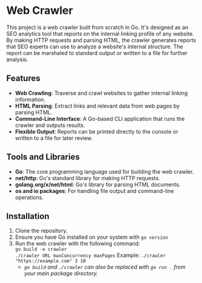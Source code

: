 # Web Crawler

This project is a web crawler built from scratch in Go. It's designed as an SEO analytics tool that reports on the internal linking profile of any website. By making HTTP requests and parsing HTML, the crawler generates reports that SEO experts can use to analyze a website's internal structure. The report can be marshaled to standard output or written to a file for further analysis.

## Features

- **Web Crawling**: Traverse and crawl websites to gather internal linking information.
- **HTML Parsing**: Extract links and relevant data from web pages by parsing HTML.
- **Command-Line Interface**: A Go-based CLI application that runs the crawler and outputs results.
- **Flexible Output**: Reports can be printed directly to the console or written to a file for later review.

## Tools and Libraries

- **Go**: The core programming language used for building the web crawler.
- **net/http**: Go's standard library for making HTTP requests.
- **golang.org/x/net/html**: Go's library for parsing HTML documents.
- **os and io packages**: For handling file output and command-line operations.

## Installation

1. Clone the repository.
2. Ensure you have Go installed on your system with ```go version```
3. Run the web crawler with the following command:<br>
    `go build -o crawler`<br>
    `./crawler URL maxConcurrency maxPages` Example: `./crawler "https://example.com" 3 10`
    - *```go build``` and ```./crawler``` can also be replaced with ```go run .``` from your main package directory.*
